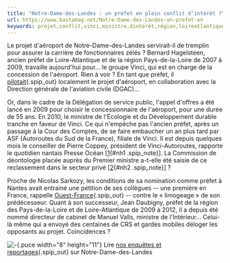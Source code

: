 ```yaml
---
title: "Notre-Dame-des-Landes : un préfet en plein conflit d’intérêt ?"
url: https://www.bastamag.net/Notre-Dame-des-Landes-un-prefet-en
keywords: projet,conflit,vinci,ministre,dintérêt,région,loireatlantique,laéroport,paysdelaloire,2009,notredamedeslandes,préfet
---
```

Le projet d'aéroport de Notre-Dame-des-Landes servirait-il de tremplin pour assurer la carrière de fonctionnaires zélés ? Bernard Hagelsteen, ancien préfet de Loire-Atlantique et de la région Pays-de-la-Loire de 2007 à 2009, travaille aujourd'hui pour\... le groupe Vinci, qui est en charge de la concession de l'aéroport. Rien à voir ? En tant que préfet, il [pilotait](http://aeroport-grandouest.fr/organisation-et-dispositifs/maitrise-douvrage/){.spip_out} localement le projet d'aéroport, en collaboration avec la Direction générale de l'aviation civile (DGAC)\...

Or, dans le cadre de la Délégation de service public, l'appel d'offres a été lancé en 2009 pour choisir le concessionnaire de l'aéroport, pour une durée de 55 ans. En 2010, le ministre de l'Écologie et du Développement durable tranche en faveur de Vinci. Ce qui n'empêche pas l'ancien préfet, après un passage à la Cour des Comptes, de se faire embaucher un an plus tard par ASF (Autoroutes du Sud de la France), filiale de Vinci. Il est depuis quelques mois le conseiller de Pierre Coppey, président de Vinci-Autoroutes, rapporte le quotidien nantais Presse Océan \[[1](#nb1 "Voir aussi ici ou là"){#nh1 .spip_note}\]. La Commission de déontologie placée auprès du Premier ministre a-t-elle été saisie de ce reclassement dans le secteur privé \[[2](#nb2 "Cette commission est « chargée d’apprécier la compatibilité de toute activité (...)"){#nh2 .spip_note}\] ?

Proche de Nicolas Sarkozy, les conditions de sa nomination comme préfet à Nantes avait entrainé une pétition de ses collègues -- une première en France, rappelle [Ouest-France](http://www.entreprises.ouest-france.fr/article/christian-galliard-lavernee-nouveau-prefet-pays-loire-31-05-2012-57069?page=4){.spip_out} -- contre le « limogeage » de son prédécesseur. Quant à son successeur, Jean Daubigny, préfet de la région des Pays-de-la-Loire et de Loire-Atlantique de 2009 à 2012, il a depuis été nommé directeur de cabinet de Manuel Valls, ministre de l'Intérieur\... Celui-là même qui a envoyé des centaines de CRS et gardes mobiles déloger les opposants au projet. Coïncidences ?

![-](squelettes-dist/puce.gif){.puce width="8" height="11"} Lire [nos enquêtes et reportages](http://www.bastamag.net/spip.php?page=recherche&recherche=%09+Notre-Dame-des-Landes&x=12&y=6){.spip_out} sur Notre-Dame-des-Landes
